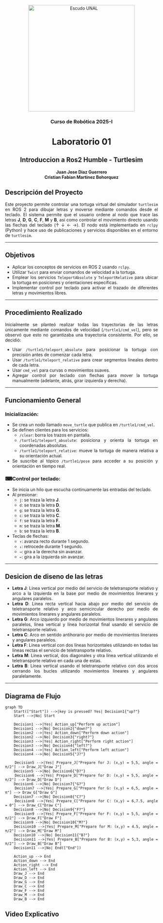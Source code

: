 
<div align="center">
<picture>
    <source srcset="https://imgur.com/5bYAzsb.png" media="(prefers-color-scheme: dark)">
    <source srcset="https://imgur.com/Os03JoE.png" media="(prefers-color-scheme: light)">
    <img src="https://imgur.com/Os03JoE.png" alt="Escudo UNAL" width="350px">
</picture>

<h3>Curso de Robótica 2025-I</h3>

<h1>Laboratorio 01</h1>

<h2>Introduccion a Ros2 Humble - Turtlesim</h2>


<h4>Juan Jose Diaz Guerrero<br>
    Cristian Fabian Martinez Bohorquez</h4>

</div>

<div align="justify"> 

## Descripción del Proyecto

Este proyecto permite controlar una tortuga virtual del simulador `turtlesim` en ROS 2 para dibujar letras y moverse mediante comandos desde el teclado. El sistema permite que el usuario ordene al nodo que trace las letras **J**, **D**, **G**, **C**, **F**, **M** y **B**, así como controlar el movimiento directo usando las flechas del teclado (↑ ↓ ← →). El nodo está implementado en `rclpy` (Python) y hace uso de publicaciones y servicios disponibles en el entorno de `turtlesim`.

---

## Objetivos

- Aplicar los conceptos de servicios en ROS 2 usando `rclpy`.
- Utilizar `Twist` para enviar comandos de velocidad a la tortuga.
- Emplear los servicios `TeleportAbsolute` y `TeleportRelative` para ubicar la tortuga en posiciones y orientaciones específicas.
- Implementar control por teclado para activar el trazado de diferentes letras y movimientos libres.

---

## Procedimiento Realizado

Inicialmente se planteó realizar todas las trayectorias de las letras únicamente mediante comandos de velocidad (`/turtle1/cmd_vel`), pero se observó que esto no garantizaba una trayectoria consistente. Por ello, se decidió:

- Usar `/turtle1/teleport_absolute` para posicionar la tortuga con precisión antes de comenzar cada letra.
- Usar `/turtle1/teleport_relative` para crear segmentos lineales dentro de cada letra.
- Usar `cmd_vel` para curvas o movimientos suaves.
- Agregar control por teclado con flechas para mover la tortuga manualmente (adelante, atrás, girar izquierda y derecha).

---

## Funcionamiento General

### Inicialización:

- Se crea un nodo llamado `move_turtle` que publica en `/turtle1/cmd_vel`.
- Se definen clientes para los servicios:
  - `/clear`: borra los trazos en pantalla.
  - `/turtle1/teleport_absolute`: posiciona y orienta la tortuga en coordenadas absolutas.
  - `/turtle1/teleport_relative`: mueve la tortuga de manera relativa a su orientación actual.
- Se suscribe al tópico `/turtle1/pose` para acceder a su posición y orientación en tiempo real.

### ⌨Control por teclado:

- Se inicia un hilo que escucha continuamente las entradas del teclado.
- Al presionar:
  - `j`: se traza la letra **J**.
  - `d`: se traza la letra **D**.
  - `g`: se traza la letra **G**.
  - `c`: se traza la letra **C**.
  - `f`: se traza la letra **F**.
  - `m`: se traza la letra **M**.
  - `b`: se traza la letra **B**.
- Teclas de flechas:
  - `↑`: avanza recto durante 1 segundo.
  - `↓`: retrocede durante 1 segundo.
  - `→`: gira a la derecha sin avanzar.
  - `←`: gira a la izquierda sin avanzar.

---

## Desicion de diseno de las letras

- **Letra J**: Línea vertical por medio del servicio de teletransporte relativo y arco a la izquierda en la base por medio de movimientos linerares y angulares paralelos.
- **Letra D**: Línea recta vertical hacia abajo por medio del servicio de teletransporte relativo y arco semicircular derecho por medio de movimientos linerares y angulares paralelos.
- **Letra G**: Arco izquierdo por medio de movimientos linerares y angulares paralelos, línea vertical y línea horizontal final usando el servicio de teletransporte relativo.
- **Letra C**: Arco en sentido antihorario por medio de movimientos linerares y angulares paralelos.
- **Letra F**: Línea vertical con dos líneas horizontales utilizando en todas las lineas rectas el servicio de teletransporte relativo.
- **Letra M**: Línea vertical, dos diagonales y otra línea vertical utilizando el teletransporte relativo en cada una de estas.
- **Letra B**: Línea vertical usando el teletransporte relativo con dos arcos cerrando los bucles utilizando movimientos lineares y angulares paralelamente.

---

## Diagrama de Flujo

```mermaid
graph TD
    Start(["Start"]) -->|key is pressed? Yes| Decision1{"up?"}
    Start -->|No| Start

    Decision1 -->|Yes| Action_up["Perform up action"]
    Decision1 -->|No| Decision2{"down?"}
    Decision2 -->|Yes| Action_down["Perform down action"]
    Decision2 -->|No| Decision3{"right?"}
    Decision3 -->|Yes| Action_right["Perform right action"]
    Decision3 -->|No| Decision4{"left?"}
    Decision4 -->|Yes| Action_left["Perform left action"]
    Decision4 -->|No| Decision5{"J?"}

    Decision5 -->|Yes| Prepare_J["Prepare for J: (x,y) = 5,5, angle = π/2"] --> Draw_J["Draw J"]
    Decision5 -->|No| Decision6{"D?"}
    Decision6 -->|Yes| Prepare_D["Prepare for D: (x,y) = 5,5, angle = π/2"] --> Draw_D["Draw D"]
    Decision6 -->|No| Decision7{"G?"}
    Decision7 -->|Yes| Prepare_G["Prepare for G: (x,y) = 6,5, angle = π"] --> Draw_G["Draw G"]
    Decision7 -->|No| Decision8{"C?"}
    Decision8 -->|Yes| Prepare_C["Prepare for C: (x,y) = 6,7.5, angle = 0"] --> Draw_C["Draw C"]
    Decision8 -->|No| Decision9{"F?"}
    Decision9 -->|Yes| Prepare_F["Prepare for F: (x,y) = 5,5, angle = π/2"] --> Draw_F["Draw F"]
    Decision9 -->|No| Decision10{"M?"}
    Decision10 -->|Yes| Prepare_M["Prepare for M: (x,y) = 4.5, angle = π/2"] --> Draw_M["Draw M"]
    Decision10 -->|No| Decision11{"B?"}
    Decision11 -->|Yes| Prepare_B["Prepare for B: (x,y) = 5,3, angle = π/2"] --> Draw_B["Draw B"]
    Decision11 -->|No| End(["End"])

    Action_up --> End
    Action_down --> End
    Action_right --> End
    Action_left --> End
    Draw_J --> End
    Draw_D --> End
    Draw_G --> End
    Draw_C --> End
    Draw_F --> End
    Draw_M --> End
    Draw_B --> End 

```
## Video Explicativo
